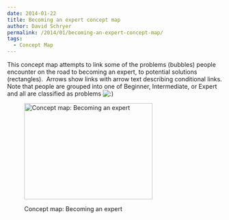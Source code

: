 ```yaml
---
date: 2014-01-22
title: Becoming an expert concept map
author: David Schryer
permalink: /2014/01/becoming-an-expert-concept-map/
tags:
  - Concept Map
---
```

This concept map attempts to link some of the problems (bubbles) people encounter on the road to becoming an expert, to potential solutions (rectangles).  Arrows show links with arrow text describing conditional links. Note that people are grouped into one of Beginner, Intermediate, or Expert and all are classified as problems <img src="http://localhost:8080/wp-includes/images/smilies/icon_smile.gif" alt=":)" class="wp-smiley" /><figure id="attachment_5579" style="width: 300px;" class="wp-caption alignnone">

[<img class="size-medium wp-image-5579" alt="Concept map: Becoming an expert" src="http://teaching.software-carpentry.org/wp-content/uploads/2014/01/concept_map-300x225.jpg" width="300" height="225" />][1]<figcaption class="wp-caption-text">Concept map: Becoming an expert</figcaption></figure>

 [1]: http://teaching.software-carpentry.org/wp-content/uploads/2014/01/concept_map.jpg
